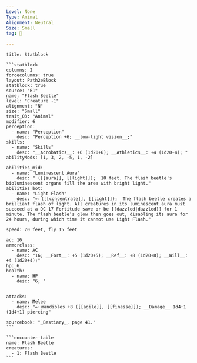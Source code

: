 ```yaml
---
Level: None
Type: Animal
Alignment: Neutral
Size: Small
tag: 👹

---
```


````ad-info
title: Statblock

```statblock
columns: 2
forcecolumns: true
layout: Path2eBlock
statblock: true
source: "B1"
name: "Flash Beetle"
level: "Creature -1"
alignment: "N"
size: "Small"
trait_03: "Animal"
modifier: 6
perception:
  - name: "Perception"
    desc: "Perception +6; __low-light vision__;"
skills:
  - name: "Skills"
    desc: "__Acrobatics__: +6 (1d20+6); __Athletics__: +4 (1d20+4); "
abilityMods: [1, 3, 2, -5, 1, -2]

abilities_mid:
  - name: "Luminescent Aura"
    desc: " ([[aura]], [[light]]);  10 feet. The flash beetle's bioluminescent organs fill the area with bright light."
abilities_bot:
  - name: "Light Flash"
    desc: "⬻ ([[concentrate]], [[light]]);  The flash beetle creates a brilliant flash of light. All creatures in its luminescent aura must succeed at a DC 17 Fortitude save or be [[dazzled|dazzled]] for 1 minute. The flash beetle's glow then goes out, disabling its aura for 24 hours, during which time it cannot use Light Flash."

speed: 20 feet, fly 15 feet

ac: 16
armorclass:
  - name: AC
    desc: "16; __Fort__: +5 (1d20+5); __Ref__: +8 (1d20+8); __Will__: +4 (1d20+4);"
hp: 6
health:
  - name: HP
    desc: "6; "


attacks:
  - name: Melee
    desc: "⬻ mandibles +8 ([[agile]], [[finesse]]); __Damage__ 1d4+1 (1d4+1) piercing"

sourcebook: "_Bestiary_, page 41."
```

```encounter-table
name: Flash Beetle
creatures:
  - 1: Flash Beetle
```

````



